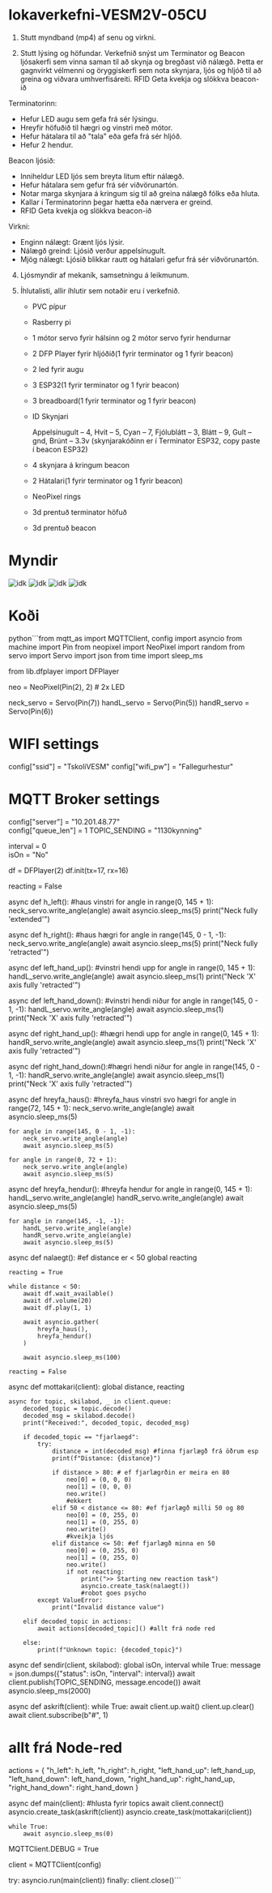 # lokaverkefni-VESM2V-05CU

1. Stutt myndband (mp4) af senu og virkni.


2. Stutt lýsing og höfundar.
Verkefnið snýst um Terminator og Beacon ljósakerfi sem vinna saman til að skynja og bregðast við nálægð. Þetta er gagnvirkt vélmenni og öryggiskerfi sem nota skynjara, ljós og hljóð til að greina og viðvara umhverfisáreiti. RFID Geta kvekja og slökkva beacon-ið

Terminatorinn:
  - Hefur LED augu sem gefa frá sér lýsingu.
  - Hreyfir höfuðið til hægri og vinstri með mótor.
  - Hefur hátalara til að "tala" eða gefa frá sér hljóð.
  - Hefur 2 hendur.

Beacon ljósið:
  - Inniheldur LED ljós sem breyta litum eftir nálægð.
  - Hefur hátalara sem gefur frá sér viðvörunartón.
  - Notar marga skynjara á kringum sig til að greina nálægð fólks eða hluta.
  - Kallar í Terminatorinn þegar hætta eða nærvera er greind.
  - RFID Geta kvekja og slökkva beacon-ið

Virkni:
  - Enginn nálægt: Grænt ljós lýsir.
  - Nálægð greind: Ljósið verður appelsínugult.
  - Mjög nálægt: Ljósið blikkar rautt og hátalari gefur frá sér viðvörunartón.

4. Ljósmyndir af mekaník, samsetningu á leikmunum.


5. Íhlutalisti, allir íhlutir sem notaðir eru í verkefnið.
   - PVC pípur
   - Rasberry pi
   - 1 mótor servo fyrir hálsinn og 2 mótor servo fyrir hendurnar
   - 2 DFP Player fyrir hljóðið(1 fyrir terminator og 1 fyrir beacon)
   - 2 led fyrir augu 
   - 3 ESP32(1 fyrir terminator og 1 fyrir beacon)
   - 3 breadboard(1 fyrir terminator og 1 fyrir beacon)
   - ID Skynjari
     
        Appelsínugult – 4, Hvít – 5, Cyan – 7, Fjólublátt – 3, Blátt – 9, Gult – gnd, Brúnt – 3.3v
     (skynjarakóðinn er í Terminator ESP32, copy paste í beacon ESP32)

   - 4 skynjara á kringum beacon
   - 2 Hátalari(1 fyrir terminator og 1 fyrir beacon)
   - NeoPixel rings
   - 3d prentuð terminator höfuð
   - 3d prentuð beacon

# Myndir
![idk](myndir/syna/20250516_104024.jpg)
![idk](myndir/syna/20250516_110831.jpg)
![idk](myndir/syna/20250516_110132.jpg)
![idk](myndir/syna/20250516_110055.jpg)

# Koði
python```from mqtt_as import MQTTClient, config
import asyncio
from machine import Pin
from neopixel import NeoPixel
import random
from servo import Servo
import json
from time import sleep_ms

from lib.dfplayer import DFPlayer

neo = NeoPixel(Pin(2), 2)  # 2x LED

neck_servo = Servo(Pin(7))
handL_servo = Servo(Pin(5))
handR_servo = Servo(Pin(6))

# WIFI settings
config["ssid"] = "TskoliVESM"
config["wifi_pw"] = "Fallegurhestur"

# MQTT Broker settings
config["server"] = "10.201.48.77"  
config["queue_len"] = 1
TOPIC_SENDING = "1130kynning"

interval = 0  
isOn = "No"

df = DFPlayer(2)
df.init(tx=17, rx=16)

reacting = False

async def h_left(): #haus vinstri
    for angle in range(0, 145 + 1):
        neck_servo.write_angle(angle)
        await asyncio.sleep_ms(5)
    print("Neck fully 'extended'")
    
async def h_right(): #haus hægri
    for angle in range(145, 0 - 1, -1):
        neck_servo.write_angle(angle)
        await asyncio.sleep_ms(5)
    print("Neck fully 'retracted'")
    
async def left_hand_up(): #vinstri hendi upp
    for angle in range(0, 145 + 1):
        handL_servo.write_angle(angle)
        await asyncio.sleep_ms(1)
    print("Neck 'X' axis fully 'retracted'")
    
async def left_hand_down(): #vinstri hendi niður
    for angle in range(145, 0 - 1, -1):
        handL_servo.write_angle(angle)
        await asyncio.sleep_ms(1)
    print("Neck 'X' axis fully 'retracted'")
    
async def right_hand_up(): #hægri hendi upp
    for angle in range(0, 145 + 1):
        handR_servo.write_angle(angle)
        await asyncio.sleep_ms(1)
    print("Neck 'X' axis fully 'retracted'")
    
async def right_hand_down():#hægri hendi niður
    for angle in range(145, 0 - 1, -1):
        handR_servo.write_angle(angle)
        await asyncio.sleep_ms(1)
    print("Neck 'X' axis fully 'retracted'")
    
async def hreyfa_haus(): #hreyfa_haus vinstri svo hægri
    for angle in range(72, 145 + 1):
        neck_servo.write_angle(angle)
        await asyncio.sleep_ms(5)

    for angle in range(145, 0 - 1, -1):
        neck_servo.write_angle(angle)
        await asyncio.sleep_ms(5)

    for angle in range(0, 72 + 1):
        neck_servo.write_angle(angle)
        await asyncio.sleep_ms(5)

async def hreyfa_hendur(): #hreyfa hendur
    for angle in range(0, 145 + 1):
        handL_servo.write_angle(angle)
        handR_servo.write_angle(angle)
        await asyncio.sleep_ms(5)

    for angle in range(145, -1, -1):
        handL_servo.write_angle(angle)
        handR_servo.write_angle(angle)
        await asyncio.sleep_ms(5)

async def nalaegt(): #ef distance er < 50
    global reacting

    reacting = True

    while distance < 50:
        await df.wait_available()
        await df.volume(20)
        await df.play(1, 1)

        await asyncio.gather(
            hreyfa_haus(),
            hreyfa_hendur()
        )

        await asyncio.sleep_ms(100)  

    reacting = False

async def mottakari(client):
    global distance, reacting

    async for topic, skilabod, _ in client.queue:
        decoded_topic = topic.decode()
        decoded_msg = skilabod.decode()
        print("Received:", decoded_topic, decoded_msg)

        if decoded_topic == "fjarlaegd":
            try:
                distance = int(decoded_msg) #finna fjarlægð frá öðrum esp
                print(f"Distance: {distance}")

                if distance > 80: # ef fjarlægrðin er meira en 80
                    neo[0] = (0, 0, 0)
                    neo[1] = (0, 0, 0)
                    neo.write()
                    #ekkert
                elif 50 < distance <= 80: #ef fjarlægð milli 50 og 80
                    neo[0] = (0, 255, 0)
                    neo[1] = (0, 255, 0)
                    neo.write()
                    #kveikja ljós
                elif distance <= 50: #ef fjarlægð minna en 50
                    neo[0] = (0, 255, 0)
                    neo[1] = (0, 255, 0)
                    neo.write()
                    if not reacting:
                        print(">> Starting new reaction task")
                        asyncio.create_task(nalaegt())
                        #robot goes psycho
            except ValueError:
                print("Invalid distance value")

        elif decoded_topic in actions:
            await actions[decoded_topic]() #allt frá node red

        else:
            print(f"Unknown topic: {decoded_topic}")
        
async def sendir(client, skilabod):
    global isOn, interval
    while True:
        message = json.dumps({"status": isOn, "interval": interval})
        await client.publish(TOPIC_SENDING, message.encode())
        await asyncio.sleep_ms(2000)  


async def askrift(client):
    while True:
        await client.up.wait()
        client.up.clear()
        await client.subscribe(b"#", 1) 

# allt frá Node-red
actions = {
    "h_left": h_left,
    "h_right": h_right,
    "left_hand_up": left_hand_up,
    "left_hand_down": left_hand_down,
    "right_hand_up": right_hand_up,
    "right_hand_down": right_hand_down
}


async def main(client): #hlusta fyrir topics
    await client.connect()
    asyncio.create_task(askrift(client))
    asyncio.create_task(mottakari(client))

    while True:
        await asyncio.sleep_ms(0)

MQTTClient.DEBUG = True

client = MQTTClient(config)

try:
    asyncio.run(main(client))
finally:
    client.close()```
